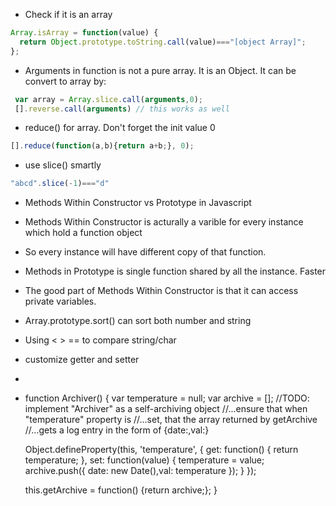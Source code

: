 * Check if it is an array 
```js
Array.isArray = function(value) {
  return Object.prototype.toString.call(value)==="[object Array]";
};
```
* Arguments in function is not a pure array. It is an Object. It can be convert to array by:
```js
 var array = Array.slice.call(arguments,0);
 [].reverse.call(arguments) // this works as well
```

* reduce() for array. Don't forget the init value 0
```js
[].reduce(function(a,b){return a+b;}, 0);
```

* use slice() smartly 
```js
"abcd".slice(-1)==="d"
```
* Methods Within Constructor vs Prototype in Javascript
 * Methods Within Constructor is acturally a varible for every instance which hold a function object
 * So every instance will have different copy of that function.
 * Methods in Prototype is single function shared by all the instance. Faster
 * The good part of Methods Within Constructor is that it can access private variables.

* Array.prototype.sort() can sort both number and string

* Using < > ==  to compare string/char

* customize getter and setter
* ```js
* function Archiver() {
    var temperature = null;
    var archive = [];
    //TODO: implement "Archiver" as a self-archiving object
    //...ensure that when "temperature" property is
    //...set, that the array returned by getArchive
    //...gets a log entry in the form of {date:,val:}
    
    
    
    Object.defineProperty(this, 'temperature', {
    get: function() {
      return temperature;
    },
    set: function(value) {
      temperature = value;
      archive.push({ date: new Date(),val: temperature });
    }
  });
    
    this.getArchive = function() {return archive;};
}
```
